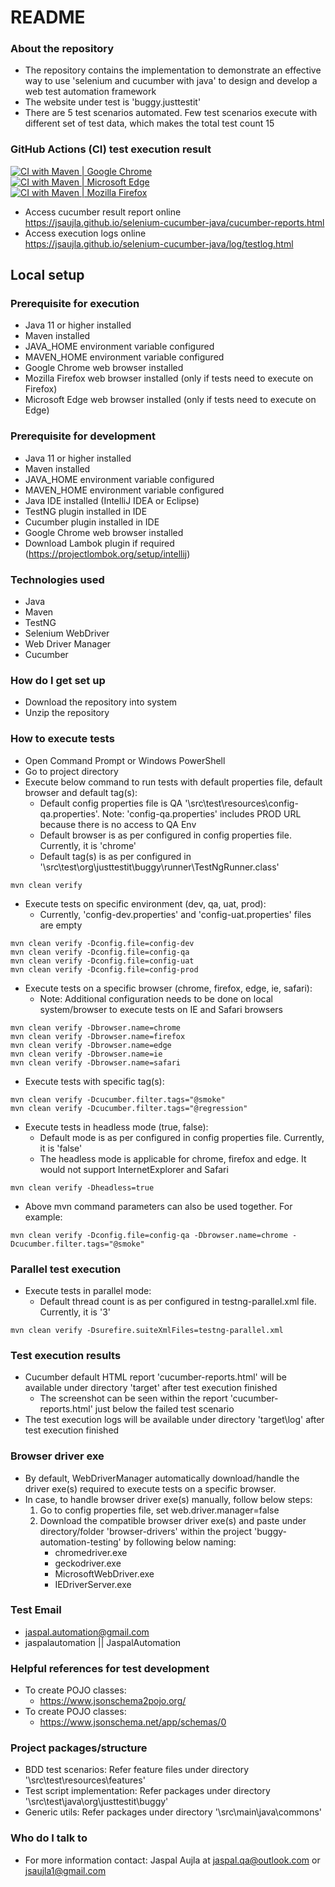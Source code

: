 # README #

### About the repository ###
* The repository contains the implementation to demonstrate an effective way to use 'selenium and cucumber with java' to design and develop a web test automation framework
* The website under test is 'buggy.justtestit'
* There are 5 test scenarios automated. Few test scenarios execute with different set of test data, which makes the total test count 15

### GitHub Actions (CI) test execution result ###
[![CI with Maven | Google Chrome](https://github.com/jsaujla/selenium-cucumber-java/actions/workflows/maven-chrome.yml/badge.svg?branch=main)](https://github.com/jsaujla/selenium-cucumber-java/actions/workflows/maven-chrome.yml)  
[![CI with Maven | Microsoft Edge](https://github.com/jsaujla/selenium-cucumber-java/actions/workflows/maven-edge.yml/badge.svg?branch=main)](https://github.com/jsaujla/selenium-cucumber-java/actions/workflows/maven-edge.yml)  
[![CI with Maven | Mozilla Firefox](https://github.com/jsaujla/selenium-cucumber-java/actions/workflows/maven-firefox.yml/badge.svg?branch=main)](https://github.com/jsaujla/selenium-cucumber-java/actions/workflows/maven-firefox.yml)  

* Access cucumber result report online  
  https://jsaujla.github.io/selenium-cucumber-java/cucumber-reports.html
* Access execution logs online  
  https://jsaujla.github.io/selenium-cucumber-java/log/testlog.html

## Local setup ##

### Prerequisite for execution ###
* Java 11 or higher installed
* Maven installed
* JAVA_HOME environment variable configured
* MAVEN_HOME environment variable configured
* Google Chrome web browser installed
* Mozilla Firefox web browser installed (only if tests need to execute on Firefox)
* Microsoft Edge web browser installed (only if tests need to execute on Edge)

### Prerequisite for development ###
* Java 11 or higher installed
* Maven installed
* JAVA_HOME environment variable configured
* MAVEN_HOME environment variable configured
* Java IDE installed (IntelliJ IDEA or Eclipse)
* TestNG plugin installed in IDE
* Cucumber plugin installed in IDE
* Google Chrome web browser installed
* Download Lambok plugin if required (https://projectlombok.org/setup/intellij)

### Technologies used ###
* Java
* Maven
* TestNG
* Selenium WebDriver
* Web Driver Manager
* Cucumber

### How do I get set up ###
* Download the repository into system
* Unzip the repository

### How to execute tests ###
* Open Command Prompt or Windows PowerShell
* Go to project directory
* Execute below command to run tests with default properties file, default browser and default tag(s):
  * Default config properties file is QA '\src\test\resources\config-qa.properties'. Note: 'config-qa.properties' includes PROD URL because there is no access to QA Env
  * Default browser is as per configured in config properties file. Currently, it is 'chrome'
  * Default tag(s) is as per configured in '\src\test\org\justtestit\buggy\runner\TestNgRunner.class'
```
mvn clean verify
```
* Execute tests on specific environment (dev, qa, uat, prod):
  * Currently, 'config-dev.properties' and 'config-uat.properties' files are empty
```
mvn clean verify -Dconfig.file=config-dev
mvn clean verify -Dconfig.file=config-qa
mvn clean verify -Dconfig.file=config-uat
mvn clean verify -Dconfig.file=config-prod
```
* Execute tests on a specific browser (chrome, firefox, edge, ie, safari):
  * Note: Additional configuration needs to be done on local system/browser to execute tests on IE and Safari browsers
```
mvn clean verify -Dbrowser.name=chrome
mvn clean verify -Dbrowser.name=firefox
mvn clean verify -Dbrowser.name=edge
mvn clean verify -Dbrowser.name=ie
mvn clean verify -Dbrowser.name=safari
```
* Execute tests with specific tag(s):
```
mvn clean verify -Dcucumber.filter.tags="@smoke"
mvn clean verify -Dcucumber.filter.tags="@regression"
```
* Execute tests in headless mode  (true, false):
  * Default mode is as per configured in config properties file. Currently, it is 'false'
  * The headless mode is applicable for chrome, firefox and edge. It would not support InternetExplorer and Safari
```
mvn clean verify -Dheadless=true
```
* Above mvn command parameters can also be used together. For example:
```
mvn clean verify -Dconfig.file=config-qa -Dbrowser.name=chrome -Dcucumber.filter.tags="@smoke"
```

### Parallel test execution ###
* Execute tests in parallel mode:
  * Default thread count is as per configured in testng-parallel.xml file. Currently, it is '3'
```
mvn clean verify -Dsurefire.suiteXmlFiles=testng-parallel.xml
```

### Test execution results ###
* Cucumber default HTML report 'cucumber-reports.html' will be available under directory 'target' after test execution finished
  * The screenshot can be seen within the report 'cucumber-reports.html' just below the failed test scenario 
* The test execution logs will be available under directory 'target\log' after test execution finished

### Browser driver exe ###
* By default, WebDriverManager automatically download/handle the driver exe(s) required to execute tests on a specific browser.
* In case, to handle browser driver exe(s) manually, follow below steps:
  1. Go to config properties file, set web.driver.manager=false
  2. Download the compatible browser driver exe(s) and paste under directory/folder 'browser-drivers' within the project 'buggy-automation-testing' by following below naming:
     * chromedriver.exe
     * geckodriver.exe
     * MicrosoftWebDriver.exe
     * IEDriverServer.exe

### Test Email ###
* jaspal.automation@gmail.com
* jaspalautomation || JaspalAutomation

### Helpful references for test development ###
* To create POJO classes:
    * https://www.jsonschema2pojo.org/
* To create POJO classes:
    * https://www.jsonschema.net/app/schemas/0

### Project packages/structure ###
* BDD test scenarios: Refer feature files under directory '\src\test\resources\features'
* Test script implementation: Refer packages under directory '\src\test\java\org\justtestit\buggy'
* Generic utils: Refer packages under directory '\src\main\java\commons'

### Who do I talk to ###
* For more information contact: Jaspal Aujla at [jaspal.qa@outlook.com](mailto:jaspal.qa@outlook.com) or [jsaujla1@gmail.com](mailto:jsaujla1@gmail.com)